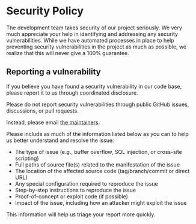 # Security Policy

The development team takes security of our project seriously.
We very much appreciate your help in identifying and addressing any security vulnerabilities.
While we have automated processes in place to help preventing security vulnerabilities in the project as much as possible,
we realize that this will never give a 100% guarantee.

## Reporting a vulnerability

If you believe you have found a security vulnerability in our code base, please report it to us through coordinated disclosure.

Please do not report security vulnerabilities through public GitHub issues, discussions, or pull requests.

Instead, please email [the maintainers](mailto:dimpact-team-geneve-d-aaaakaayu7miexe5zhcylrwe7a@infonl.slack.com).

Please include as much of the information listed below as you can to help us better understand and resolve the issue:

- The type of issue (e.g., buffer overflow, SQL injection, or cross-site scripting)
- Full paths of source file(s) related to the manifestation of the issue
- The location of the affected source code (tag/branch/commit or direct URL)
- Any special configuration required to reproduce the issue
- Step-by-step instructions to reproduce the issue
- Proof-of-concept or exploit code (if possible)
- Impact of the issue, including how an attacker might exploit the issue

This information will help us triage your report more quickly.
